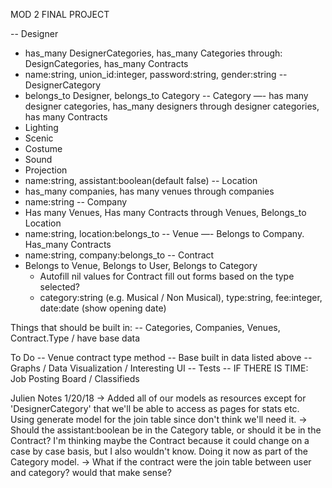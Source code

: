 MOD 2 FINAL PROJECT

-- Designer
  - has_many DesignerCategories, has_many Categories through: DesignCategories, has_many Contracts
  - name:string, union_id:integer, password:string, gender:string
-- DesignerCategory
  - belongs_to Designer, belongs_to Category
-- Category —- has many designer categories, has_many designers through designer categories, has many Contracts
  - Lighting
  - Scenic
  - Costume
  - Sound
  - Projection
  - name:string, assistant:boolean(default false)
-- Location
  - has_many companies, has many venues through companies
  -  name:string
-- Company
  - Has many Venues, Has many Contracts through Venues, Belongs_to Location
  - name:string, location:belongs_to
-- Venue —- Belongs to Company. Has_many Contracts
  - name:string, company:belongs_to
-- Contract
  - Belongs to Venue, Belongs to User, Belongs to Category
	- Autofill nil values for Contract fill out forms based on the type selected?
	- category:string (e.g. Musical / Non Musical), type:string, fee:integer, date:date (show opening date)


Things that should be built in:
	-- Categories, Companies, Venues, Contract.Type / have base data

To Do
	-- Venue contract type method
  -- Base built in data listed above
	-- Graphs / Data Visualization / Interesting UI
  -- Tests
  -- IF THERE IS TIME: Job Posting Board / Classifieds

  Julien Notes 1/20/18
  -> Added all of our models as resources except for 'DesignerCategory' that we'll be able to access as pages for stats etc. Using generate model for the join table since don't think we'll need it.
  -> Should the assistant:boolean be in the Category table, or should it be in the Contract? I'm thinking maybe the Contract because it could change on a case by case basis, but I also wouldn't know. Doing it now as part of the Category model.
  -> What if the contract were the join table between user and category? would that make sense?
